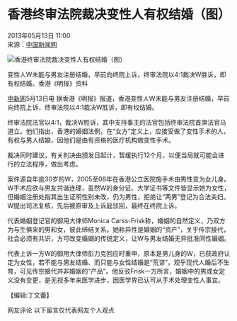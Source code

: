 # 香港终审法院裁决变性人有权结婚（图）

2013年05月13日 11:00  
来源：[中国新闻网](http://www.chinanews.com/)  

![香港终审法院裁决变性人有权结婚（图）](http://www.chinanews.com/fileftp/2020/03/2020-03-11/U348P4T8D4811131F107DT20130513110006.jpg)

变性人W未能与男友注册结婚，早前向终院上诉，终审法院以4:1裁决W胜诉，即有权结婚。香港《明报》资料

[中新网](http://www.chinanews.com/)5月13日电 据香港《明报》报道，香港变性人W未能与男友注册结婚，早前向终院上诉，终审法院以4:1裁决W胜诉，即有权结婚。

终审法院法官以4:1，裁决W胜诉，其中支持事主的法官包括终审法院首席法官马道立。他们指出，香港的婚姻法例，在“女方”定义上，应接受做了变性手术的人，有权与男人结婚，因他们是由有资格的医疗机构做变性手术。

裁决同时建议，有关判决由颁发日起计，暂缓执行12个月，以便当局就可能会进行的立法程序，做出考虑。

案件源自年逾30岁的W，2005至08年在香港公立医院施手术由男性变为女儿身。W手术后欲与男友共谐连理，虽然W的身分证、大学证书等文件皆显示她为女性，但婚姻注册处指其出生证明性别未改，仍为男性，拒绝让“两男”登记为合法夫妇。W提出司法复核，先后被原审及上诉庭驳回，最终在终院上诉。

代表婚姻登记官的御用大律师Monica Carss-Frisk称，婚姻的自然定义，乃双方为与生俱来的男和女，彼此缔结关系。她称异性是婚姻的“资产”，关乎传宗接代，社会必须有共识，方可改变婚姻的传统定义，让W与男友结婚无异批准同性婚姻。

代表上诉一方W的御用大律师彭力克回应时重申，原本是男儿身的W，已获政府认定为女性，若不能与男友结婚、而只能与女性结婚是“荒谬”，观乎现代人婚后不生育，可见传宗接代并非婚姻的“产品”。他反驳Frisk一方所言，婚姻中的男或女定义没有变更，是无视多年来医学进步，因医学界已认可从手术处理变性人事宜。

【编辑:丁文蕾】  

网友评论  以下留言仅代表网友个人观点